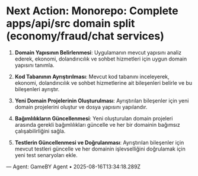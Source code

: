 # Next Action: Monorepo: Complete apps/api/src domain split (economy/fraud/chat services)

1. **Domain Yapısının Belirlenmesi**: Uygulamanın mevcut yapısını analiz ederek, ekonomi, dolandırıcılık ve sohbet hizmetleri için uygun domain yapısını tanımla.

2. **Kod Tabanının Ayrıştırılması**: Mevcut kod tabanını inceleyerek, ekonomi, dolandırıcılık ve sohbet hizmetlerine ait bileşenleri belirle ve bu bileşenleri ayrıştır.

3. **Yeni Domain Projelerinin Oluşturulması**: Ayrıştırılan bileşenler için yeni domain projelerini oluştur ve dosya yapısını yapılandır.

4. **Bağımlılıkların Güncellenmesi**: Yeni oluşturulan domain projeleri arasında gerekli bağımlılıkları güncelle ve her bir domainin bağımsız çalışabilirliğini sağla.

5. **Testlerin Güncellenmesi ve Doğrulanması**: Ayrıştırılan bileşenler için mevcut testleri güncelle ve her domainin işlevselliğini doğrulamak için yeni test senaryoları ekle.

— Agent: GameBY Agent • 2025-08-16T13:34:18.289Z

